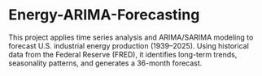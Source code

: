 # Energy-ARIMA-Forecasting
This project applies time series analysis and ARIMA/SARIMA modeling to forecast U.S. industrial energy production (1939–2025). Using historical data from the Federal Reserve (FRED), it identifies long-term trends, seasonality patterns, and generates a 36-month forecast.
